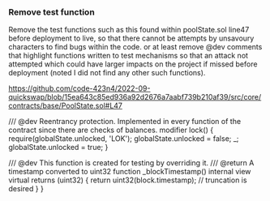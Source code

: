 ### Remove test function

Remove the test functions such as this found within poolState.sol line47 before deployment to live, so that there cannot be attempts by unsavoury characters to find bugs within the code. or at least remove @dev comments that highlight functions written to test mechanisms so that an attack not attempted which could have larger impacts on the project if missed before deployment (noted I did not find any other such functions).

https://github.com/code-423n4/2022-09-quickswap/blob/15ea643c85ed936a92d2676a7aabf739b210af39/src/core/contracts/base/PoolState.sol#L47


  /// @dev Reentrancy protection. Implemented in every function of the contract since there are checks of balances.
  modifier lock() {
    require(globalState.unlocked, 'LOK');
    globalState.unlocked = false;
    _;
    globalState.unlocked = true;
  }

  /// @dev This function is created for testing by overriding it.
  /// @return A timestamp converted to uint32
  function _blockTimestamp() internal view virtual returns (uint32) {
    return uint32(block.timestamp); // truncation is desired
  }
}
